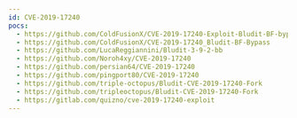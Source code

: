 ```yaml
---
id: CVE-2019-17240
pocs:
  - https://github.com/ColdFusionX/CVE-2019-17240-Exploit-Bludit-BF-bypass
  - https://github.com/ColdFusionX/CVE-2019-17240_Bludit-BF-Bypass
  - https://github.com/LucaReggiannini/Bludit-3-9-2-bb
  - https://github.com/Noroh4xy/CVE-2019-17240
  - https://github.com/persian64/CVE-2019-17240
  - https://github.com/pingport80/CVE-2019-17240
  - https://github.com/triple-octopus/Bludit-CVE-2019-17240-Fork
  - https://github.com/tripleoctopus/Bludit-CVE-2019-17240-Fork
  - https://gitlab.com/quizno/cve-2019-17240-exploit
---
```

